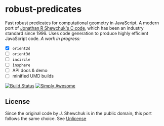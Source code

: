 # robust-predicates

Fast robust predicates for computational geometry in JavaScript. A modern port of [Jonathan R Shewchuk's C code](https://www.cs.cmu.edu/~quake/robust.html), which has been an industry standard since 1996. Uses code generation to produce highly efficient JavaScript code. _A work in progress:_

- [x] `orient2d`
- [ ] `orient3d`
- [ ] `incircle`
- [ ] `insphere`
- [ ] API docs & demo
- [ ] minified UMD builds

[![Build Status](https://travis-ci.com/mourner/robust-predicates.svg?branch=master)](https://travis-ci.com/mourner/robust-predicates)
[![Simply Awesome](https://img.shields.io/badge/simply-awesome-brightgreen.svg)](https://github.com/mourner/projects)

## License

Since the original code by J. Shewchuk is in the public domain, this port follows the same choice. See [Unlicense](https://unlicense.org)
